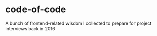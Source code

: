 # code-of-code
A bunch of frontend-related wisdom I collected to prepare for project interviews back in 2016
